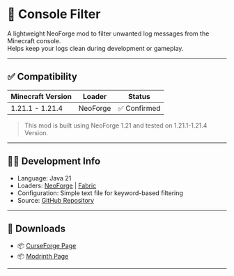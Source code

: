 # 🧩 Console Filter

A lightweight NeoForge mod to filter unwanted log messages from the Minecraft console.  
Helps keep your logs clean during development or gameplay.

---

## ✅ Compatibility

| Minecraft Version | Loader   | Status       |
|-------------------|----------|--------------|
|  1.21.1 - 1.21.4  | NeoForge | ✅ Confirmed |

> This mod is built using NeoForge 1.21 and tested on 1.21.1-1.21.4 Version.

---

## 🧑‍💻 Development Info

- Language: Java 21
- Loaders: [NeoForge](https://neoforged.net/) | [Fabric](https://fabricmc.net/)
- Configuration: Simple text file for keyword-based filtering
- Source: [GitHub Repository](https://github.com/Sattik-Tarafder/ConsoleFilter)

---

## 🔗 Downloads

- 📦 [CurseForge Page](https://www.curseforge.com/minecraft/mc-mods/consolefilter)
- 📦 [Modrinth Page](https://modrinth.com/mod/consolefilter)


---

